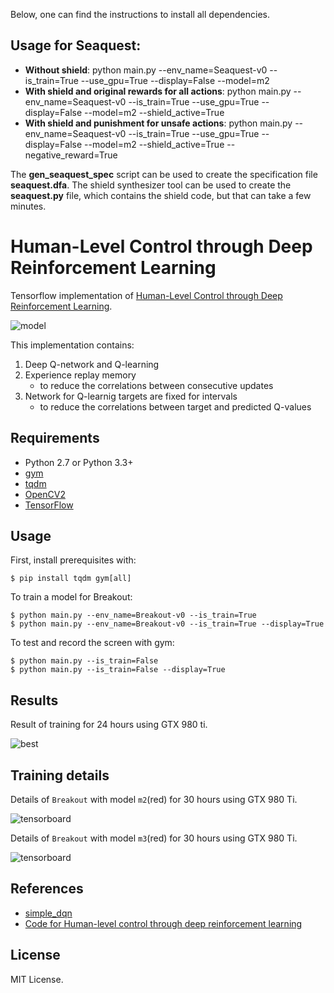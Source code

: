 Below, one can find the instructions to install all dependencies. 

## Usage for Seaquest:
 - **Without shield**: python main.py --env_name=Seaquest-v0 --is\_train=True --use\_gpu=True --display=False --model=m2
 - **With shield and original rewards for all actions**: python main.py --env_name=Seaquest-v0 --is\_train=True --use\_gpu=True --display=False --model=m2 --shield\_active=True
 - **With shield and punishment for unsafe actions**: python main.py --env_name=Seaquest-v0 --is\_train=True --use\_gpu=True --display=False --model=m2 --shield\_active=True --negative\_reward=True

The **gen\_seaquest\_spec** script can be used to create the specification file **seaquest.dfa**. The shield synthesizer tool can be used to create the **seaquest.py** file, which contains the shield code, but that can take a few minutes.

# Human-Level Control through Deep Reinforcement Learning

Tensorflow implementation of [Human-Level Control through Deep Reinforcement Learning](http://home.uchicago.edu/~arij/journalclub/papers/2015_Mnih_et_al.pdf).

![model](assets/model.png)

This implementation contains:

1. Deep Q-network and Q-learning
2. Experience replay memory
    - to reduce the correlations between consecutive updates
3. Network for Q-learnig targets are fixed for intervals
    - to reduce the correlations between target and predicted Q-values


## Requirements

- Python 2.7 or Python 3.3+
- [gym](https://github.com/openai/gym)
- [tqdm](https://github.com/tqdm/tqdm)
- [OpenCV2](http://opencv.org/)
- [TensorFlow](https://www.tensorflow.org/)


## Usage

First, install prerequisites with:

    $ pip install tqdm gym[all]

To train a model for Breakout:

    $ python main.py --env_name=Breakout-v0 --is_train=True
    $ python main.py --env_name=Breakout-v0 --is_train=True --display=True

To test and record the screen with gym:

    $ python main.py --is_train=False
    $ python main.py --is_train=False --display=True


## Results

Result of training for 24 hours using GTX 980 ti.

![best](assets/best.gif)


## Training details

Details of `Breakout` with model `m2`(red) for 30 hours using GTX 980 Ti.

![tensorboard](assets/0620_scalar_step_m2.png)

Details of `Breakout` with model `m3`(red) for 30 hours using GTX 980 Ti.

![tensorboard](assets/0620_scalar_step_m3.png)


## References

- [simple_dqn](https://github.com/tambetm/simple_dqn.git)
- [Code for Human-level control through deep reinforcement learning](https://sites.google.com/a/deepmind.com/dqn/)


## License

MIT License.
